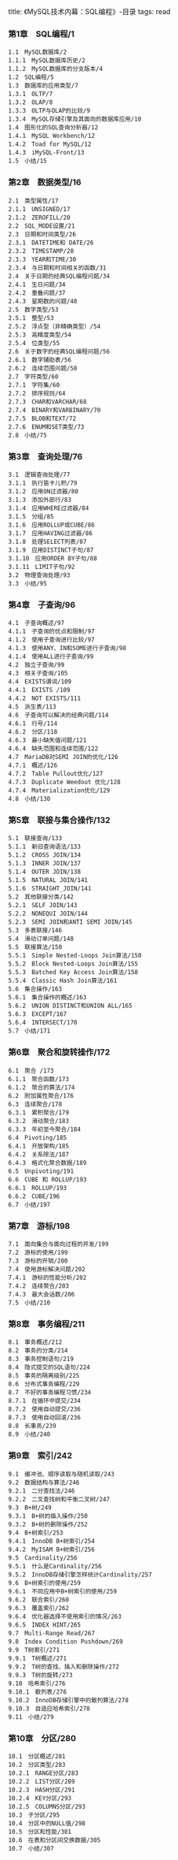 title: 《MySQL技术内幕：SQL编程》-目录
tags: read

### 第1章　SQL编程/1 

    1.1　MySQL数据库/2 
    1.1.1　MySQL数据库历史/2 
    1.1.2　MySQL数据库的分支版本/4 
    1.2　SQL编程/5 
    1.3　数据库的应用类型/7 
    1.3.1　OLTP/7 
    1.3.2　OLAP/8 
    1.3.3　OLTP与OLAP的比较/9 
    1.3.4　MySQL存储引擎及其面向的数据库应用/10 
    1.4　图形化的SQL查询分析器/12 
    1.4.1　MySQL Workbench/12 
    1.4.2　Toad for MySQL/12 
    1.4.3　iMySQL-Front/13 
    1.5　小结/15 

### 第2章　数据类型/16 

    2.1　类型属性/17 
    2.1.1　UNSIGNED/17 
    2.1.2　ZEROFILL/20 
    2.2　SQL_MODE设置/21 
    2.3　日期和时间类型/26 
    2.3.1　DATETIME和 DATE/26 
    2.3.2　TIMESTAMP/28 
    2.3.3　YEAR和TIME/30 
    2.3.4　与日期和时间相关的函数/31 
    2.4　关于日期的经典SQL编程问题/34 
    2.4.1　生日问题/34 
    2.4.2　重叠问题/37 
    2.4.3　星期数的问题/48 
    2.5　数字类型/53 
    2.5.1　整型/53 
    2.5.2　浮点型（非精确类型）/54 
    2.5.3　高精度类型/54 
    2.5.4　位类型/55 
    2.6　关于数字的经典SQL编程问题/56 
    2.6.1　数字辅助表/56 
    2.6.2　连续范围问题/58 
    2.7　字符类型/60 
    2.7.1　字符集/60 
    2.7.2　排序规则/64 
    2.7.3　CHAR和VARCHAR/68 
    2.7.4　BINARY和VARBINARY/70 
    2.7.5　BLOB和TEXT/72 
    2.7.6　ENUM和SET类型/73 
    2.8　小结/75 
    
### 第3章　查询处理/76 
    
    3.1　逻辑查询处理/77 
    3.1.1　执行笛卡儿积/79 
    3.1.2　应用ON过滤器/80 
    3.1.3　添加外部行/83 
    3.1.4　应用WHERE过滤器/84 
    3.1.5　分组/85 
    3.1.6　应用ROLLUP或CUBE/86 
    3.1.7　应用HAVING过滤器/86 
    3.1.8　处理SELECT列表/87 
    3.1.9　应用DISTINCT子句/87 
    3.1.10　应用ORDER BY子句/88 
    3.1.11　LIMIT子句/92 
    3.2　物理查询处理/93 
    3.3　小结/95 
    
### 第4章　子查询/96 
    
    4.1　子查询概述/97 
    4.1.1　子查询的优点和限制/97 
    4.1.2　使用子查询进行比较/97 
    4.1.3　使用ANY、IN和SOME进行子查询/98 
    4.1.4　使用ALL进行子查询/99 
    4.2　独立子查询/99 
    4.3　相关子查询/105 
    4.4　EXISTS谓词/109 
    4.4.1　EXISTS /109 
    4.4.2　NOT EXISTS/111 
    4.5　派生表/113 
    4.6　子查询可以解决的经典问题/114 
    4.6.1　行号/114 
    4.6.2　分区/118 
    4.6.3　最小缺失值问题/121 
    4.6.4　缺失范围和连续范围/122 
    4.7　MariaDB对SEMI JOIN的优化/126 
    4.7.1　概述/126 
    4.7.2　Table Pullout优化/127 
    4.7.3　Duplicate Weedout 优化/128 
    4.7.4　Materialization优化/129 
    4.8　小结/130 
    
### 第5章　联接与集合操作/132 
    
    5.1　联接查询/133 
    5.1.1　新旧查询语法/133 
    5.1.2　CROSS JOIN/134 
    5.1.3　INNER JOIN/137 
    5.1.4　OUTER JOIN/138 
    5.1.5　NATURAL JOIN/141 
    5.1.6　STRAIGHT_JOIN/141 
    5.2　其他联接分类/142 
    5.2.1　SELF JOIN/143 
    5.2.2　NONEQUI JOIN/144 
    5.2.3　SEMI JOIN和ANTI SEMI JOIN/145 
    5.3　多表联接/146 
    5.4　滑动订单问题/148 
    5.5　联接算法/150 
    5.5.1　Simple Nested-Loops Join算法/150 
    5.5.2　Block Nested-Loops Join算法/155 
    5.5.3　Batched Key Access Join算法/158 
    5.5.4　Classic Hash Join算法/161 
    5.6　集合操作/163 
    5.6.1　集合操作的概述/163 
    5.6.2　UNION DISTINCT和UNION ALL/165 
    5.6.3　EXCEPT/167 
    5.6.4　INTERSECT/170 
    5.7　小结/171 
    
### 第6章　聚合和旋转操作/172 
    
    6.1　聚合 /173 
    6.1.1　聚合函数/173 
    6.1.2　聚合的算法/174 
    6.2　附加属性聚合/176 
    6.3　连续聚合/178 
    6.3.1　累积聚合/179 
    6.3.2　滑动聚合/183 
    6.3.3　年初至今聚合/184 
    6.4　Pivoting/185 
    6.4.1　开放架构/185 
    6.4.2　关系除法/187 
    6.4.3　格式化聚合数据/189 
    6.5　Unpivoting/191 
    6.6　CUBE 和 ROLLUP/193 
    6.6.1　ROLLUP/193 
    6.6.2　CUBE/196 
    6.7　小结/197 
    
### 第7章　游标/198 
    
    7.1　面向集合与面向过程的开发/199 
    7.2　游标的使用/199 
    7.3　游标的开销/200 
    7.4　使用游标解决问题/202 
    7.4.1　游标的性能分析/202 
    7.4.2　连续聚合/203 
    7.4.3　最大会话数/206 
    7.5　小结/210 
    
### 第8章　事务编程/211 
    
    8.1　事务概述/212 
    8.2　事务的分类/214 
    8.3　事务控制语句/219 
    8.4　隐式提交的SQL语句/224 
    8.5　事务的隔离级别/225 
    8.6　分布式事务编程/229 
    8.7　不好的事务编程习惯/234 
    8.7.1　在循环中提交/234 
    8.7.2　使用自动提交/236 
    8.7.3　使用自动回滚/236 
    8.8　长事务/239 
    8.9　小结/240 
    
### 第9章　索引/242 
    
    9.1　缓冲池、顺序读取与随机读取/243 
    9.2　数据结构与算法/246 
    9.2.1　二分查找法/246 
    9.2.2　二叉查找树和平衡二叉树/247 
    9.3　B+树/249 
    9.3.1　B+树的插入操作/250 
    9.3.2　B+树的删除操作/252 
    9.4　B+树索引/253 
    9.4.1　InnoDB B+树索引/254 
    9.4.2　MyISAM B+树索引/256 
    9.5　Cardinality/256 
    9.5.1　什么是Cardinality/256 
    9.5.2　InnoDB存储引擎怎样统计Cardinality/257 
    9.6　B+树索引的使用/259 
    9.6.1　不同应用中B+树索引的使用/259 
    9.6.2　联合索引/260 
    9.6.3　覆盖索引/262 
    9.6.4　优化器选择不使用索引的情况/263 
    9.6.5　INDEX HINT/265 
    9.7　Multi-Range Read/267 
    9.8　Index Condition Pushdown/269 
    9.9　T树索引/271 
    9.9.1　T树概述/271 
    9.9.2　T树的查找、插入和删除操作/272 
    9.9.3　T树的旋转/273 
    9.10　哈希索引/276 
    9.10.1　散列表/276 
    9.10.2　InnoDB存储引擎中的散列算法/278 
    9.10.3　自适应哈希索引/278 
    9.11　小结/279 
    
### 第10章　分区/280 
    
    10.1　分区概述/281 
    10.2　分区类型/283 
    10.2.1　RANGE分区/283 
    10.2.2　LIST分区/289 
    10.2.3　HASH分区/291 
    10.2.4　KEY分区/293 
    10.2.5　COLUMNS分区/293 
    10.3　子分区/295 
    10.4　分区中的NULL值/298 
    10.5　分区和性能/301 
    10.6　在表和分区间交换数据/305 
    10.7　小结/307 